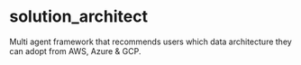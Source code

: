 # solution_architect
Multi agent framework that recommends users which data architecture they can adopt from AWS, Azure &amp; GCP.
